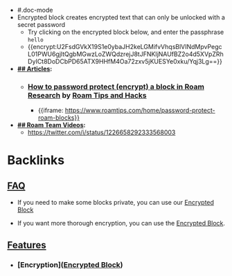 - #.doc-mode
- Encrypted block creates encrypted text that can only be unlocked with a secret password
    - Try clicking on the encrypted block below, and enter the passphrase `hello`
    - {{encrypt:U2FsdGVkX19S1e0ybaJH2keLGMifvVhqsBlVINdMpvPegcL01PWU6gjltQgbMGwzLoZWQdzrejJ8tJFNKIjNAUfBZ2o4d5XVpZRhDyICt8DoDCbPD65ATX9HHfM4Oa72zxv5jKUESYe0xku/Yqj3Lg==}}
- **[## Articles](<## Articles.md>):**
    - ### [How to password protect (encrypt) a block in Roam Research](https://www.roamtips.com/home/password-protect-roam-blocks) by [Roam Tips and Hacks](<Roam Tips and Hacks.md>)
        - {{iframe: https://www.roamtips.com/home/password-protect-roam-blocks}}
- **[## Roam Team Videos](<## Roam Team Videos.md>):**
    - https://twitter.com/i/status/1226658292333568003

# Backlinks
## [FAQ](<FAQ.md>)
- If you need to make some blocks private, you can use our [Encrypted Block](<Encrypted Block.md>)

- If you want more thorough encryption, you can use the [Encrypted Block](<Encrypted Block.md>).

## [Features](<Features.md>)
- ### [Encryption]([Encrypted Block](<Encrypted Block.md>))

